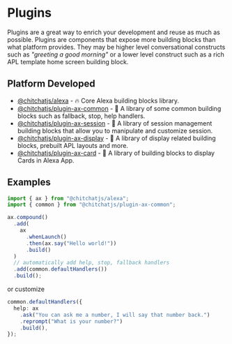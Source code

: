 # Plugins

Plugins are a great way to enrich your development and reuse as much as possible. Plugins are components that expose more building blocks than what platform provides. They may be higher level conversational constructs such as _"greeting a good morning"_ or a lower level construct such as a rich APL template home screen building block.

## Platform Developed

- [@chitchatjs/alexa](https://www.npmjs.com/package/@chitchatjs/alexa) - 🔥 Core Alexa building blocks library.
- [@chitchatjs/plugin-ax-common](https://www.npmjs.com/package/@chitchatjs/plugin-ax-common) - 🧩 A library of some common building blocks such as fallback, stop, help handlers.
- [@chitchatjs/plugin-ax-session](https://www.npmjs.com/package/@chitchatjs/plugin-ax-session) - 🧩 A library of session management building blocks that allow you to manipulate and customize session.
- [@chitchatjs/plugin-ax-display](https://www.npmjs.com/package/@chitchatjs/plugin-ax-display) - 🧩 A library of display related building blocks, prebuilt APL layouts and more.
- [@chitchatjs/plugin-ax-card](https://www.npmjs.com/package/@chitchatjs/plugin-ax-card) - 🧩 A library of building blocks to display Cards in Alexa App.

## Examples

```ts
import { ax } from "@chitchatjs/alexa";
import { common } from "@chitchatjs/plugin-ax-common";

ax.compound()
  .add(
    ax
      .whenLaunch()
      .then(ax.say("Hello world!"))
      .build()
  )
  // automatically add help, stop, fallback handlers
  .add(common.defaultHandlers())
  .build();
```

or customize

```ts
common.defaultHandlers({
  help: ax
    .ask("You can ask me a number, I will say that number back.")
    .reprompt("What is your number?")
    .build(),
});
```
